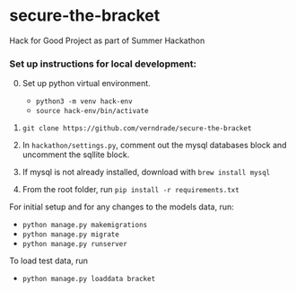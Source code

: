 ﻿# secure-the-bracket
Hack for Good Project as part of Summer Hackathon

### Set up instructions for local development:
0. Set up python virtual environment.  
    - `python3 -m venv hack-env`
    - `source hack-env/bin/activate`

1. `git clone https://github.com/verndrade/secure-the-bracket`  
2. In `hackathon/settings.py`, comment out the mysql databases block and uncomment the sqllite block.
3. If mysql is not already installed, download with `brew install mysql`
4. From the root folder, run `pip install -r requirements.txt`  

For initial setup and for any changes to the models data, run:
- `python manage.py makemigrations`
- `python manage.py migrate`  
- `python manage.py runserver`  

To load test data, run
- `python manage.py loaddata bracket`